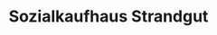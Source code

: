 ---
title: "Sozialkaufhaus Strandgut"
url: /schorndorf/sozialkaufhaus-strandgut/
shop: Gebrauchtwaren
---